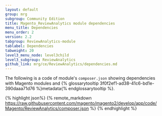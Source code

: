 ```yaml
---
layout: default
group: mrg
subgroup: Community Edition
title: Magento_ReviewAnalytics module dependencies
menu_title: Dependencies
menu_order: 2
version: 2.2
tabgroup: ReviewAnalytics-module
tablabel: Dependencies
tabweight: 20
level3_menu_node: level3child
level3_subgroup: ReviewAnalytics
github_link: mrg/ce/ReviewAnalytics/dependencies.md
---
```


The following is a code of module's `composer.json` showing dependencies with Magento modules and {% glossarytooltip 3f0f2ef1-ad38-41c6-bd1e-390daaa71d76 %}metadata{% endglossarytooltip %}.

{% highlight json%}
{% remote_markdown https://raw.githubusercontent.com/magento/magento2/develop/app/code/Magento/ReviewAnalytics/composer.json %}
{% endhighlight %}
